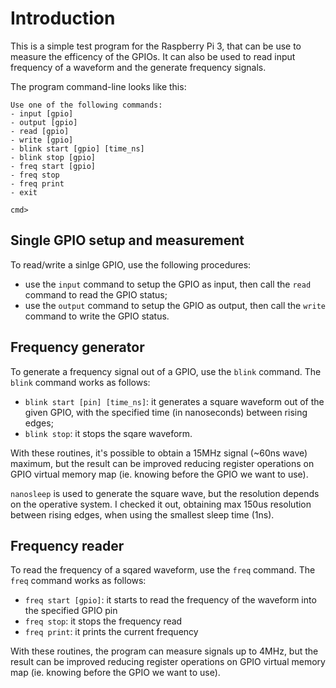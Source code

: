 # Introduction
This is a simple test program for the Raspberry Pi 3, that can be use to measure the efficency of the GPIOs.
It can also be used to read input frequency of a waveform and the generate frequency signals.

The program command-line looks like this:

    Use one of the following commands:
    - input [gpio]
    - output [gpio]
    - read [gpio]
    - write [gpio]
    - blink start [gpio] [time_ns]
    - blink stop [gpio]
    - freq start [gpio]
    - freq stop
    - freq print
    - exit
    
    cmd> 

## Single GPIO setup and measurement
To read/write a sinlge GPIO, use the following procedures:
* use the `input` command to setup the GPIO as input, then call the `read` command to read the GPIO status;
* use the `output` command to setup the GPIO as output, then call the `write` command to write the GPIO status.

## Frequency generator
To generate a frequency signal out of a GPIO, use the `blink` command.
The `blink` command works as follows:
* `blink start [pin] [time_ns]`: it generates a square waveform out of the given GPIO, with the specified time (in nanoseconds) between rising edges;
* `blink stop`: it stops the sqare waveform.

With these routines, it's possible to obtain a 15MHz signal (~60ns wave) maximum, but the result can be improved reducing register operations on GPIO virtual memory map (ie. knowing before the GPIO we want to use).

`nanosleep` is used to generate the square wave, but the resolution depends on the operative system. I checked it out, obtaining max 150us resolution between rising edges, when using the smallest sleep time (1ns).

## Frequency reader
To read the frequency of a sqared waveform, use the `freq` command.
The `freq` command works as follows:
* `freq start [gpio]`: it starts to read the frequency of the waveform into the specified GPIO pin
* `freq stop`: it stops the frequency read
* `freq print`: it prints the current frequency

With these routines, the program can measure signals up to 4MHz, but the result can be improved reducing register operations on GPIO virtual memory map (ie. knowing before the GPIO we want to use).
